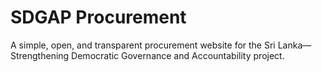 # SDGAP Procurement

A simple, open, and transparent procurement website for the Sri Lanka—Strengthening Democratic Governance and Accountability project.